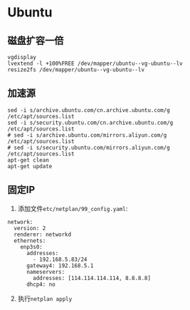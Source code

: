 # Ubuntu

## 磁盘扩容一倍

```shell
vgdisplay
lvextend -l +100%FREE /dev/mapper/ubuntu--vg-ubuntu--lv
resize2fs /dev/mapper/ubuntu--vg-ubuntu--lv
```

## 加速源


```shell
sed -i s/archive.ubuntu.com/cn.archive.ubuntu.com/g /etc/apt/sources.list
sed -i s/security.ubuntu.com/cn.archive.ubuntu.com/g /etc/apt/sources.list
# sed -i s/archive.ubuntu.com/mirrors.aliyun.com/g /etc/apt/sources.list
# sed -i s/security.ubuntu.com/mirrors.aliyun.com/g /etc/apt/sources.list
apt-get clean
apt-get update
```

## 固定IP

1. 添加文件`etc/netplan/99_config.yaml`:

```
network:
  version: 2
  renderer: networkd
  ethernets:
    enp3s0:
      addresses:
        - 192.168.5.83/24
      gateway4: 192.168.5.1
      nameservers:
        addresses: [114.114.114.114, 8.8.8.8]
      dhcp4: no
```

2. 执行`netplan apply`
